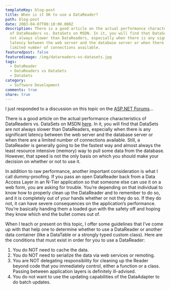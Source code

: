 ```yaml
---
templateKey: blog-post
title: When is it OK to use a DataReader?
path: blog-post
date: 2003-04-07T00:10:00.000Z
description: There is a good article on the actual performance characteristics
  of DataReaders vs. DataSets on MSDN. In it, you will find that DataSets are
  not always slower than DataReaders, especially when there is any significant
  latency between the web server and the database server or when there are a
  limited number of connections available.
featuredpost: false
featuredimage: /img/datareaders-vs-datasets.jpg
tags:
  - DataReader
  - DataReaders vs DataSets
  - DataSets
category:
  - Software Development
comments: true
share: true
---
```


I just responded to a discussion on this topic on the [ASP.NET Forums](http://asp.net/forums)…

There is a good article on the actual performance characteristics of DataReaders vs. DataSets on MSDN [here](http://msdn.microsoft.com/library/default.asp?url=/library/en-us/dnbda/html/bdadotnetarch031.asp). In it, you will find that DataSets are not always slower than DataReaders, especially when there is any significant latency between the web server and the database server or when there are a limited number of connections available. Still, a DataReader is generally going to be the fastest way and almost always the least resource intensive (memory) way to pull some data from the database. However, that speed is not the only basis on which you should make your decision on whether or not to use it.

In addition to raw performance, another important consideration is what I call dummy-proofing. If you pass an open DataReader back from a Data Access Layer in an N-Tier application so that someone else can use it on a web form, you are asking for trouble. You’re depending on that individual to know how to properly clean up the DataReader and to remember to do so, and it is completely out of your hands whether or not they do so. If they do not, it can have severe consequences on the application’s performance. You’re basically handing them a loaded gun with the safety off and hoping they know which end the bullet comes out of.

When I teach or present on this topic, I offer some guidelines that I’ve come up with that help one to determine whether to use a DataReader or another data container (like a DataTable or a strongly typed custom class). Here are the conditions that must exist in order for you to use a DataReader:
1) You do NOT need to cache the data.
2) You do NOT need to serialize the data via web services or remoting.
3) You are NOT delegating responsibility for cleaning up the Reader beyond code that you immediately control, either a function or a class. Passing between application layers is definitely ill-advised.
4) You do not want to use the updating capabilities of the DataAdapter to do batch updates.
